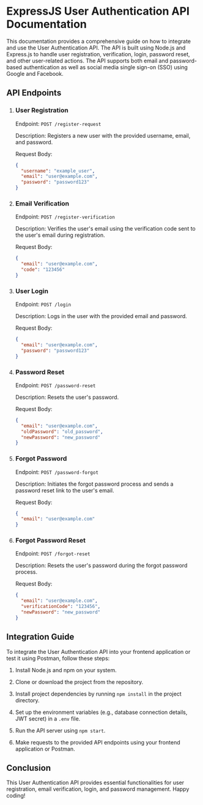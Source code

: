 # ExpressJS User Authentication API Documentation

This documentation provides a comprehensive guide on how to integrate and use the User Authentication API. The API is built using Node.js and Express.js to handle user registration, verification, login, password reset, and other user-related actions. The API supports both email and password-based authentication as well as social media single sign-on (SSO) using Google and Facebook.

## API Endpoints

1. ### User Registration

   Endpoint: `POST /register-request`

   Description: Registers a new user with the provided username, email, and password.

   Request Body:
   ```json
   {
     "username": "example_user",
     "email": "user@example.com",
     "password": "password123"
   }
   ```

2. ### Email Verification

   Endpoint: `POST /register-verification`

   Description: Verifies the user's email using the verification code sent to the user's email during registration.

   Request Body:
   ```json
   {
     "email": "user@example.com",
     "code": "123456"
   }
   ```

3. ### User Login

   Endpoint: `POST /login`

   Description: Logs in the user with the provided email and password.

   Request Body:
   ```json
   {
     "email": "user@example.com",
     "password": "password123"
   }
   ```

4. ### Password Reset

   Endpoint: `POST /password-reset`

   Description: Resets the user's password.

   Request Body:
   ```json
   {
     "email": "user@example.com",
     "oldPassword": "old_password",
     "newPassword": "new_password"
   }
   ```

5. ### Forgot Password

   Endpoint: `POST /password-forgot`

   Description: Initiates the forgot password process and sends a password reset link to the user's email.

   Request Body:
   ```json
   {
     "email": "user@example.com"
   }
   ```

6. ### Forgot Password Reset

   Endpoint: `POST /forgot-reset`

   Description: Resets the user's password during the forgot password process.

   Request Body:
   ```json
   {
     "email": "user@example.com",
     "verificationCode": "123456",
     "newPassword": "new_password"
   }
   ```

## Integration Guide

To integrate the User Authentication API into your frontend application or test it using Postman, follow these steps:

1. Install Node.js and npm on your system.

2. Clone or download the project from the repository.

3. Install project dependencies by running `npm install` in the project directory.

4. Set up the environment variables (e.g., database connection details, JWT secret) in a `.env` file.

5. Run the API server using `npm start`.

6. Make requests to the provided API endpoints using your frontend application or Postman.


## Conclusion

This User Authentication API provides essential functionalities for user registration, email verification, login, and password management. Happy coding!